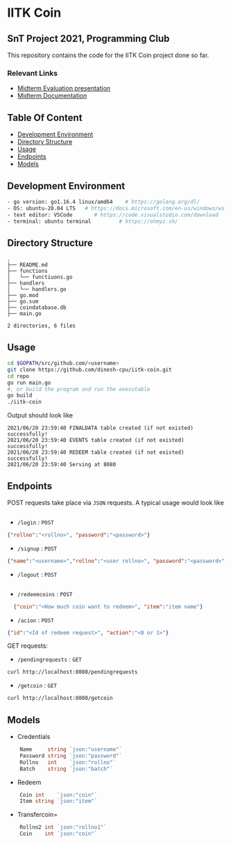 # IITK Coin
## SnT Project 2021, Programming Club 

This repository contains the code for the IITK Coin project done so far.

### Relevant Links

- [Midterm Evaluation presentation](https://docs.google.com/presentation/d/1kriN-7A3v1RlXUDL5NETX3roJKRMJInptkWofIxY8dg/edit?usp=sharing)
- [Midterm Documentation](https://docs.google.com/document/d/1bvOWH4k0U-l2pQ1jLWIDzOkJ2wbHNW4jJw7tMWkUV6o/edit?usp=sharing)

## Table Of Content
- [Development Environment](#development-environment)
- [Directory Structure](#directory-structure)
- [Usage](#usage)
- [Endpoints](#endpoints)
- [Models](#models)

## Development Environment

```bash
- go version: go1.16.4 linux/amd64    # https://golang.org/dl/
- OS: ubuntu-20.04 LTS   # https://docs.microsoft.com/en-us/windows/wsl/install-win10
- text editor: VSCode    	# https://code.visualstudio.com/download
- terminal: ubuntu terminal   		# https://ohmyz.sh/
```

## Directory Structure
```
.
├── README.md
├── functions
│   └── functiuons.go
├── handlers
│   └── handlers.go
├── go.mod
├── go.sum
├── coindatabase.db
├── main.go

2 directories, 6 files
```

## Usage
```bash
cd $GOPATH/src/github.com/<username>
git clone https://github.com/dinesh-cpu/iitk-coin.git
cd repo
go run main.go     
#, or build the program and run the executable
go build
./iitk-coin
```

Output should look like

```
2021/06/20 23:59:40 FINALDATA table created (if not existed) successfully!
2021/06/20 23:59:40 EVENTS table created (if not existed) successfully!
2021/06/20 23:59:40 REDEEM table created (if not existed) successfully!
2021/06/20 23:59:40 Serving at 8080
```

## Endpoints
POST requests take place via `JSON` requests. A typical usage would look like

```bash

```

- `/login` : `POST`
```json
{"rollno":"<rollno>", "password":"<password>"}
```

- `/signup` : `POST`
```json
{"name":"<username>","rollno":"<user rollno>", "password":"<password>","batch":"<user batch>"}
```

- `/logout` : `POST`
```json

```
- `/redeemcoins` : `POST`
```json
  {"coin":"<How much coin want to redeem>", "item":"item name"}
```

- `/acion` : `POST`
```json
{"id":"<Id of redeem request>", "action":"<0 or 1>"}
```

GET requests:

- `/pendingrequests` : `GET`
```bash
curl http://localhost:8080/pendingrequests
```

- `/getcoin` : `GET`
```bash
curl http://localhost:8080/getcoin
```

## Models

-  Credentials
```go
	Name     string `json:"username"`
	Password string `json:"password"`
	Rollno   int    `json:"rollno"`
	Batch    string `json:"batch"`
```

- Redeem
```go
	Coin int    `json:"coin"`
	Item string `json:"item"`
```

- Transfercoin=
```go
	Rollno2 int `json:"rollno1"`
	Coin    int `json:"coin"`
```
